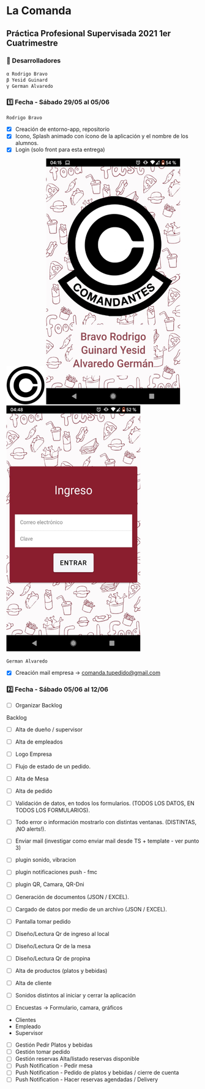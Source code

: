 # **La Comanda**
## Práctica Profesional Supervisada 2021 1er Cuatrimestre

### 🔧 Desarrolladores

```
α Rodrigo Bravo
β Yesid Guinard
γ German Alvaredo
```

### :one: Fecha - Sábado 29/05 al 05/06
```
Rodrigo Bravo
```
- [x] Creación de entorno-app, repositorio
- [x] Icono, Splash animado con ícono de la aplicación y el nombre de los alumnos.
- [x] Login (solo front para esta entrega)

<img src="recursos/icono.png" alt="comanda logo" width="100px" height="100px">
<img src="recursos/splash-sinanimacion.jpeg" alt="comanda logo" width="350px" height="640px">
<img src="recursos/login.jpeg" alt="comanda logo" width="350px" height="640px">

```
German Alvaredo
```
- [x] Creación mail empresa -> comanda.tupedido@gmail.com 


### :two: Fecha - Sábado 05/06 al 12/06

- [ ] Organizar Backlog



Backlog

- [ ] Alta de dueño / supervisor
- [ ] Alta de empleados
- [ ] Logo Empresa
- [ ] Flujo de estado de un pedido.
- [ ] Alta de Mesa
- [ ] Alta de pedido
- [ ] Validación de datos, en todos los formularios. (TODOS LOS DATOS, EN TODOS LOS FORMULARIOS).
- [ ] Todo error o información mostrarlo con distintas ventanas. (DISTINTAS, ¡NO alerts!).
- [ ] Enviar mail (investigar como enviar mail desde TS + template - ver punto 3)
- [ ] plugin sonido, vibracion
- [ ] plugin notificaciones push - fmc
- [ ] plugin QR, Camara, QR-Dni
- [ ] Generación de documentos (JSON / EXCEL).
- [ ] Cargado de datos por medio de un archivo (JSON / EXCEL).
- [ ] Pantalla tomar pedido
- [ ] Diseño/Lectura Qr de ingreso al local
- [ ] Diseño/Lectura Qr de la mesa
- [ ] Diseño/Lectura Qr de propina
- [ ] Alta de productos (platos y bebidas)
- [ ] Alta de cliente
- [ ] Sonidos distintos al iniciar y cerrar la aplicación

- [ ] Encuestas ->  Formulario, camara, gráficos
* Clientes
* Empleado
* Supervisor

- [ ] Gestión Pedir Platos y bebidas
- [ ] Gestión tomar pedido
- [ ] Gestión reservas Alta/listado reservas disponible
- [ ] Push Notification - Pedir mesa
- [ ] Push Notification - Pedido de platos y bebidas / cierre de cuenta
- [ ] Push Notification - Hacer reservas agendadas / Delivery